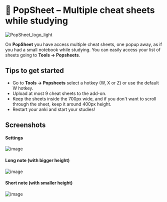 # 📝 PopSheet – Multiple cheat sheets while studying 

![PopSheet_logo_light](https://github.com/user-attachments/assets/90f7dfe8-09c8-4798-99fe-157b536fe306)

On **PopSheet** you have access multiple cheat sheets, one popup away, as if you had a small notebook while studying. You can easily access your list of sheets going to **Tools -> Popsheets**. 

## Tips to get started
- Go to **Tools -> Popsheets** select a hotkey (W, X or Z) or use the default W hotkey.
- Upload at most 9 cheat sheets to the add-on.
- Keep the sheets inside the 700px wide, and if you don't want to scroll through the sheet, keep it around 400px height.
- Restart your anki and start your studies!

## Screenshots
#### Settings

![image](https://github.com/user-attachments/assets/cf143ee9-ca32-42aa-be5f-769097186f98)

#### Long note (with bigger height)
![image](https://github.com/user-attachments/assets/e30f457a-3ea8-4a87-af78-89c788e745ac)

#### Short note (with smaller height)
![image](https://github.com/user-attachments/assets/6f0b7826-d49d-448a-a352-297d36883b5d)

